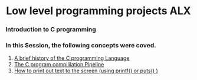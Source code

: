 <h1 align=center> Low level programming projects ALX </h1>
<h3>Introduction to C programming</h3>

### In this Session, the following concepts were coved. 
1. [A brief history of the C programming Language](https://www.javatpoint.com/history-of-c-language)
2. [The C program compililation Pipeline](https://hackthedeveloper.com/c-program-compilation-process/)
3. [How to print out text to the screen (using printf() or puts() )](https://stackoverflow.com/questions/2454474/what-is-the-difference-between-printf-and-puts-in-c)